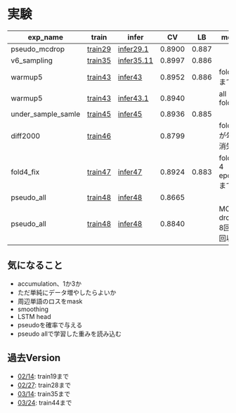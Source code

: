 # 実験


|exp_name|train|infer|CV|LB|memo|
|--|--|--|--|--|--|
|pseudo_mcdrop|[train29]|[infer29.1]|0.8900|0.887||
|v6_sampling|[train35]|[infer35.11]|0.8997|0.886||
|warmup5|[train43]|[infer43]|0.8952|0.886|fold-3まで|
|warmup5|[train43]|[infer43.1]|0.8940||all 5 fold|
|under_sample_samle|[train45]|[infer45]|0.8936|0.885||
|diff2000|[train46]||0.8799||fold-2が勾配消失|
|fold4_fix|[train47]|[infer47]|0.8924|0.883|fold-3 4 epochまで|
|pseudo_all|[train48]|[infer48]|0.8665|||
|pseudo_all|[train48]|[infer48]|0.8840||MC dropout 8回中8回以上|


[train29]:https://github.com/trtd56/NBME-Score-Clinical-Patient-Notes/blob/e5ecba1da4c146c100cec6b0c7f69ff27ef1cee4/src/nbme_train_by_pytorch.py
[infer29.1]:https://www.kaggle.com/code/takamichitoda/nbme-infer-by-pytorch/data?scriptVersionId=90405444
[train35]:https://github.com/trtd56/NBME-Score-Clinical-Patient-Notes/blob/db94a53a6337f0ba5df97235b2097065959db48a/src/nbme_train_by_pytorch.py
[infer35.11]:https://www.kaggle.com/code/takamichitoda/nbme-infer-by-pytorch?scriptVersionId=90397794
[train43]:https://github.com/trtd56/NBME-Score-Clinical-Patient-Notes/blob/9fca0a49d0589619d2b71b17dd9a1b68b51c0ef2/src/nbme_train_by_pytorch.py
[infer43]:https://www.kaggle.com/code/takamichitoda/nbme-infer-by-pytorch?scriptVersionId=90917387
[infer43.1]:https://www.kaggle.com/code/takamichitoda/nbme-infer-by-pytorch?scriptVersionId=91272956
[train45]:https://github.com/trtd56/NBME-Score-Clinical-Patient-Notes/blob/d52f5ab90564dae8a5bbc9e0640f475a0809bdb7/src/nbme_train_by_pytorch.py
[infer45]:https://www.kaggle.com/code/takamichitoda/nbme-infer-by-pytorch?scriptVersionId=91164988
[train46]:https://github.com/trtd56/NBME-Score-Clinical-Patient-Notes/blob/b7e71e1a85ece787cb7dc94205fcbc2883a8bcc7/src/nbme_train_by_pytorch.py
[train47]:https://github.com/trtd56/NBME-Score-Clinical-Patient-Notes/blob/2c286901f63e223ea1c8375ed4be399e34ceba78/src/nbme_train_by_pytorch.py
[infer47]:https://www.kaggle.com/code/takamichitoda/nbme-infer-by-pytorch?scriptVersionId=91355562
[train48]:https://github.com/trtd56/NBME-Score-Clinical-Patient-Notes/blob/55abc1ea393f55b866b53f3891faa715df7924e2/src/nbme_train_by_pytorch_all_pseudo.py
[infer48]:xxx

## 気になること
- accumulation、1か3か
- ただ単純にデータ増やしたらよいか
- 周辺単語のロスをmask
- smoothing
- LSTM head
- pseudoを確率で与える
- pseudo allで学習した重みを読み込む

## 過去Version
- [02/14](https://github.com/trtd56/NBME-Score-Clinical-Patient-Notes/blob/cc0ec36cf5afa1e8278340ac774806f4b3d43591/docs/experiment.md): train19まで
- [02/27](https://github.com/trtd56/NBME-Score-Clinical-Patient-Notes/blob/6e420a8282d95a2217b18d9c562dc9ee26e22e96/docs/experiment.md): train28まで
- [03/14](https://github.com/trtd56/NBME-Score-Clinical-Patient-Notes/blob/f3921bd422de3529fd3f3f2eff463072e9c0f503/docs/experiment.md): train35まで
- [03/24](https://github.com/trtd56/NBME-Score-Clinical-Patient-Notes/blob/33928885fa240ae2d3f18ed7eaf1bb337581b52f/docs/experiment.md): train44まで
